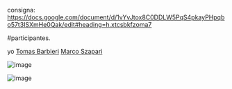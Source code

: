consigna: https://docs.google.com/document/d/1vYvJtox8C0DDLW5PqS4pkayPHpqbo57t3ISXmHe0Qak/edit#heading=h.xtcsbkfzoma7

#participantes.

yo
[Tomas Barbieri](https://github.com/tomas77745)
[Marco Szapari ](https://github.com/MarcoSzapar)




![image](https://github.com/user-attachments/assets/a0728661-3eaf-4b2b-8e79-b1e911fc00c9)



![image](https://github.com/user-attachments/assets/eb61070a-e571-4b17-a920-d08413f0e3a2)



